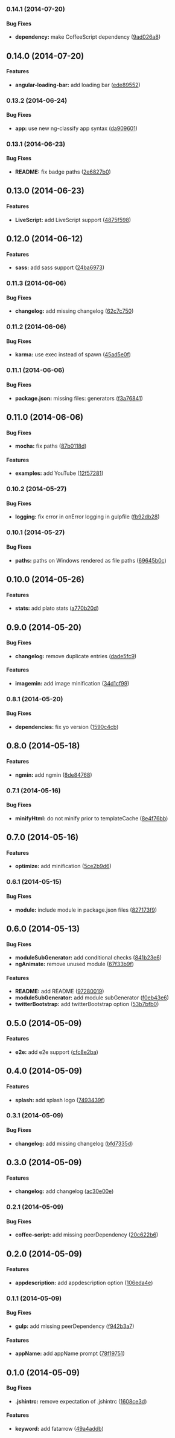 ### 0.14.1 (2014-07-20)


#### Bug Fixes

* **dependency:** make CoffeeScript dependency ([9ad026a8](CaryLandholt/generator-fatarrow/commit/9ad026a8f05d9c88021fe149b6fcbec5272e706c))


## 0.14.0 (2014-07-20)


#### Features

* **angular-loading-bar:** add loading bar ([ede89552](CaryLandholt/generator-fatarrow/commit/ede89552425e20966226cdc279abe655cb081724))


### 0.13.2 (2014-06-24)


#### Bug Fixes

* **app:** use new ng-classify app syntax ([da909601](CaryLandholt/generator-fatarrow/commit/da9096013c200536aaeed8b9bb47939a621b17c8))


### 0.13.1 (2014-06-23)


#### Bug Fixes

* **README:** fix badge paths ([2e6827b0](CaryLandholt/generator-fatarrow/commit/2e6827b0d08473e6e136484a4f9c849bb7d3a010))


## 0.13.0 (2014-06-23)


#### Features

* **LiveScript:** add LiveScript support ([4875f598](CaryLandholt/generator-fatarrow/commit/4875f5980d241717aa504ffa37ce261027bc4a3b))


## 0.12.0 (2014-06-12)


#### Features

* **sass:** add sass support ([24ba6973](CaryLandholt/generator-fatarrow/commit/24ba6973a666b3951feaed75b66ddac5368040ab))


### 0.11.3 (2014-06-06)


#### Bug Fixes

* **changelog:** add missing changelog ([62c7c750](CaryLandholt/generator-fatarrow/commit/62c7c7507b9da63151009531039805331e454023))


### 0.11.2 (2014-06-06)


#### Bug Fixes

* **karma:** use exec instead of spawn ([45ad5e0f](CaryLandholt/generator-fatarrow/commit/45ad5e0fcc238485e82a033ef78a0bc225fee343))


### 0.11.1 (2014-06-06)


#### Bug Fixes

* **package.json:** missing files: generators ([f3a76841](CaryLandholt/generator-fatarrow/commit/f3a76841dd9202f970dc940ac14f508b074d0e2d))


## 0.11.0 (2014-06-06)


#### Bug Fixes

* **mocha:** fix paths ([87b0118d](CaryLandholt/generator-fatarrow/commit/87b0118d9186dc0e659de5afd1ceaeaa478aae28))


#### Features

* **examples:** add YouTube ([12f57281](CaryLandholt/generator-fatarrow/commit/12f5728112d980e909c8cdad661702ffb35fa321))


<a name="0.10.2"></a>
### 0.10.2  (2014-05-27)


#### Bug Fixes

* **logging:** fix error in onError logging in gulpfile ([fb92db28](CaryLandholt/generator-fatarrow/commit/fb92db2864b959fe4e16d7cc60a91f7c7ef62f44))


<a name="0.10.1"></a>
### 0.10.1  (2014-05-27)


#### Bug Fixes

* **paths:** paths on Windows rendered as file paths ([69645b0c](CaryLandholt/generator-fatarrow/commit/69645b0cbcfd3a087f5ed6815a8f0d0a091bd843))


<a name="0.10.0"></a>
## 0.10.0  (2014-05-26)


#### Features

* **stats:** add plato stats ([a770b20d](CaryLandholt/generator-fatarrow/commit/a770b20df39d848543971971479c56bed408ebbb))


<a name="0.9.0"></a>
## 0.9.0  (2014-05-20)


#### Bug Fixes

* **changelog:** remove duplicate entries ([dade5fc9](CaryLandholt/generator-fatarrow/commit/dade5fc9811857a3b7f61dee7b515c3a52e81f6c))


#### Features

* **imagemin:** add image minification ([34d1cf99](CaryLandholt/generator-fatarrow/commit/34d1cf9973b21896fd1a8b12d4c972009b71da62))


<a name="0.8.1"></a>
### 0.8.1  (2014-05-20)


#### Bug Fixes

* **dependencies:** fix yo version ([1590c4cb](CaryLandholt/generator-fatarrow/commit/1590c4cba09ecc026765461dd2919484f785cf6a))


<a name="0.8.0"></a>
## 0.8.0  (2014-05-18)


#### Features

* **ngmin:** add ngmin ([8de84768](CaryLandholt/generator-fatarrow/commit/8de847683a4f92ed87fc0a4b4be387a87038c991))


<a name="0.7.1"></a>
### 0.7.1  (2014-05-16)


#### Bug Fixes

* **minifyHtml:** do not minify prior to templateCache ([8e4f76bb](CaryLandholt/generator-fatarrow/commit/8e4f76bbbc95972e1c953ba9f4c6574ece67f911))


<a name="0.7.0"></a>
## 0.7.0  (2014-05-16)


#### Features

* **optimize:** add minification ([5ce2b9d6](CaryLandholt/generator-fatarrow/commit/5ce2b9d66535ea7cf64771d54412d945e078afa9))


<a name="0.6.1"></a>
### 0.6.1  (2014-05-15)


#### Bug Fixes

* **module:** include module in package.json files ([827173f9](CaryLandholt/generator-fatarrow/commit/827173f9347f62f628ed09b9693414893c927ffe))


<a name="0.6.0"></a>
## 0.6.0  (2014-05-13)


#### Bug Fixes

* **moduleSubGenerator:** add conditional checks ([841b23e6](CaryLandholt/generator-fatarrow/commit/841b23e6d79b8df221cfa13307b6b37a4902289b))
* **ngAnimate:** remove unused module ([67f33b9f](CaryLandholt/generator-fatarrow/commit/67f33b9f576c0b010d7a3c982c573d5b2e82e929))


#### Features

* **README:** add README ([97280019](CaryLandholt/generator-fatarrow/commit/97280019d0832be09cd90e367d6f40082f878e49))
* **moduleSubGenerator:** add module subGenerator ([f0eb43e6](CaryLandholt/generator-fatarrow/commit/f0eb43e64aa4d9ce10c118a991df1090e7c4ed74))
* **twitterBootstrap:** add twitterBootstrap option ([53b7bfb0](CaryLandholt/generator-fatarrow/commit/53b7bfb0b7f9d4bb07890ddb9b269c0c08542f8f))


<a name="0.5.0"></a>
## 0.5.0  (2014-05-09)


#### Features

* **e2e:** add e2e support ([cfc8e2ba](CaryLandholt/generator-fatarrow/commit/cfc8e2ba6eda2738d169cd5be460a6d2b50efd04))


<a name="0.4.0"></a>
## 0.4.0  (2014-05-09)


#### Features

* **splash:** add splash logo ([7493439f](CaryLandholt/generator-fatarrow/commit/7493439f654d8bf1cd926a12f43c8bde8491a65b))


<a name="0.3.1"></a>
### 0.3.1  (2014-05-09)


#### Bug Fixes

* **changelog:** add missing changelog ([bfd7335d](CaryLandholt/generator-fatarrow/commit/bfd7335d0d410d4732f7c6514717f6a37928d318))


<a name="0.3.0"></a>
## 0.3.0  (2014-05-09)


#### Features

* **changelog:** add changelog ([ac30e00e](CaryLandholt/generator-fatarrow/commit/ac30e00e66a99078ea5709f6341962fe99ed1822))


<a name="0.2.1"></a>
### 0.2.1  (2014-05-09)


#### Bug Fixes

* **coffee-script:** add missing peerDependency ([20c622b6](CaryLandholt/generator-fatarrow/commit/20c622b617fb333d00fa02f0f10c3d175c44359c))


<a name="0.2.0"></a>
## 0.2.0  (2014-05-09)


#### Features

* **appdescription:** add appdescription option ([106eda4e](CaryLandholt/generator-fatarrow/commit/106eda4ec521c9e2c274be842f7675fae268ca9c))


<a name="0.1.1"></a>
### 0.1.1  (2014-05-09)


#### Bug Fixes

* **gulp:** add missing peerDependency ([f942b3a7](CaryLandholt/generator-fatarrow/commit/f942b3a7f1ea031d9c3e7cfe5d62617e224b0973))


#### Features

* **appName:** add appName prompt ([78f19751](CaryLandholt/generator-fatarrow/commit/78f1975120fc72ec3343a06e5441fb1e2c80dcae))


<a name="0.1.0"></a>
## 0.1.0  (2014-05-09)


#### Bug Fixes

* **.jshintrc:** remove expectation of .jshintrc ([1608ce3d](CaryLandholt/generator-fatarrow/commit/1608ce3d1371052b66114d222dd9ca1b86a38838))


#### Features

* **keyword:** add fatarrow ([49a4addb](CaryLandholt/generator-fatarrow/commit/49a4addb631c971987cfad48d62b67934301db76))
